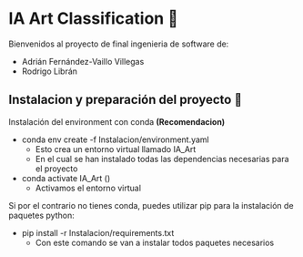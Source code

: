 # IA Art Classification :art:

Bienvenidos al proyecto de final ingenieria de software de:

* Adrián Fernández-Vaillo Villegas
* Rodrigo Librán

## Instalacion y preparación del proyecto :rocket:

Instalación del environment con conda **(Recomendacion)**

* conda env create -f Instalacion/environment.yaml
  * Esto crea un entorno virtual llamado IA_Art
  * En el cual se han instalado todas las dependencias necesarias para el proyecto
* conda activate IA_Art ()
  * Activamos el entorno virtual

Si por el contrario  no tienes conda, puedes utilizar pip para la instalación de paquetes python:

* pip install -r Instalacion/requirements.txt
  * Con este comando se van a instalar todos paquetes necesarios
